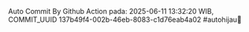 Auto Commit By Github Action pada: 2025-06-11 13:32:20 WIB, COMMIT_UUID 137b49f4-002b-46eb-8083-c1d76eab4a02 #autohijau🗿
